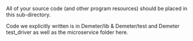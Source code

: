 All of your source code (and other program resources) should be placed in this sub-directory.

Code we explicitly written is in Demeter/lib & Demeter/test and Demeter test_driver as well as the microservice folder here.
